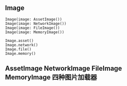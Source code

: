 
## Image

```
Image(image: AssetImage())
Image(image: NetworkImage())
Image(image: FileImage())
Image(image: MemoryImage())
```

```
Image.asset()
Image.network()
Image.file()
Image.memory()
```

## AssetImage NetworkImage FileImage MemoryImage 四种图片加载器

